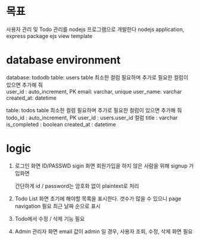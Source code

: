 # 목표
  사용자 관리 및 Todo 관리를 nodejs 프로그램으로 개발한다 
  nodejs application, 
  express package 
  ejs view template 

# database environment 
database: tododb
table: users table 
        최소한 컬럼 필요하며 추가로 필요한 컬럼이 있으면 추가해 줘  
          user_id : auto_increment, PK
          email: varchar, unique 
          user_name: varchar
          created_at: datetime 
 
table: todos table 
        최소한 컬럼 필요하며 추가로 필요한 컬럼이 있으면 추가해 줘  
          todo_id : auto_increment, PK
          user_id : users.user_id 컬럼 
          title : varchar
          is_completed : boolean 
          created_at : datetime 
          

# logic 
1. 로그인 화면 
   ID/PASSWD sigin 화면 
   회원가입을 하지 않은 사람을 위해 signup 가입화면 

   간단하게 id / password는 암호화 없이 plaintext로 처리 

2. Todo List 화면 
   초기에 해야할 목록을 표시한다. 
   갯수가 많을 수 있으니 page navigation 필요 
   최근 날짜 순으로 표시 

3. Todo에서  수정 / 삭제 기능 필요 

4. Admin 관리자 화면 
   email 값이 admin 일 경우, 사용자 조회, 수정, 삭제 화면 필요 


